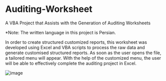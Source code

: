 # Auditing-Worksheet
A VBA Project that Assists with the Generation of Auditing Worksheets

*Note: The written language in this project is Persian.

In order to create structured customized reports, this worksheet was developed using Excel and VBA scripts to process the raw data and generate customised structured reports.
As soon as the user opens the file, a tailored menu will appear. With the help of the customized menu, the user will be able to effectively complete the auditing project in Excel.



![image](https://user-images.githubusercontent.com/75472719/194274039-9e829b52-ad3b-4423-b209-610736401d3d.png)
